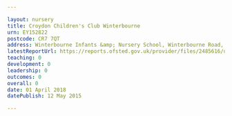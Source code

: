 ```yaml
---

layout: nursery
title: Croydon Children's Club Winterbourne
urn: EY152822
postcode: CR7 7QT
address: Winterbourne Infants &amp; Nursery School, Winterbourne Road, THORNTON HEATH, Surrey, CR7 7QT
latestReportUrl: https://reports.ofsted.gov.uk/provider/files/2485616/urn/EY152822.pdf
teaching: 0
development: 0
leadership: 0
outcomes: 0
overall: 0
date: 01 April 2018 
datePublish: 12 May 2015

---
```

